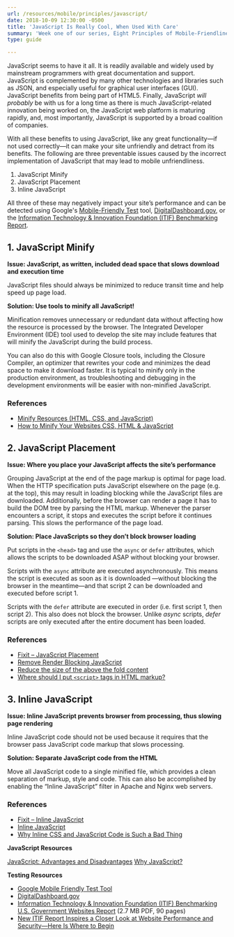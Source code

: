 ```yaml
---
url: /resources/mobile/principles/javascript/
date: 2018-10-09 12:30:00 -0500
title: 'JavaScript Is Really Cool, When Used With Care'
summary: 'Week one of our series, Eight Principles of Mobile-Friendliness, covers the benefits of using JavaScript.'
type: guide

---
```


JavaScript seems to have it all. It is readily available and widely used by mainstream programmers with great documentation and support. JavaScript is complemented by many other technologies and libraries such as JSON, and especially useful for graphical user interfaces (GUI). JavaScript benefits from being part of HTML5. Finally, JavaScript _will probably_ be with us for a long time as there is much JavaScript-related innovation being worked on, the JavaScript web platform is maturing rapidly, and, most importantly, JavaScript is supported by a broad coalition of companies.

With all these benefits to using JavaScript, like any great functionality&mdash;if not used correctly&mdash;it can make your site unfriendly and detract from its benefits. The following are three preventable issues caused by the incorrect implementation of JavaScript that may lead to mobile unfriendliness.

1. JavaScript Minify
2. JavaScript Placement
3. Inline JavaScript

All three of these may negatively impact your site’s performance and can be detected using Google's [Mobile-Friendly Test](https://search.google.com/test/mobile-friendly) tool, [DigitalDashboard.gov](https://www.digitaldashboard.gov/), or the [Information Technology &amp; Innovation Foundation (ITIF) Benchmarking Report](https://itif.org/publications/2017/03/08/benchmarking-us-government-websites).

## 1. JavaScript Minify

**Issue: JavaScript, as written, included dead space that slows download and execution time**

JavaScript files should always be minimized to reduce transit time and help speed up page load.

**Solution: Use tools to minify all JavaScript!**

Minification removes unnecessary or redundant data without affecting how the resource is processed by the browser. The Integrated Developer Environment (IDE) tool used to develop the site may include features that will minify the JavaScript during the build process.

You can also do this with Google Closure tools, including the Closure Compiler, an optimizer that rewrites your code and minimizes the dead space to make it download faster. It is typical to minify only in the production environment, as troubleshooting and debugging in the development environments will be easier with
non-minified JavaScript.

### References

- [Minify Resources (HTML, CSS, and JavaScript)](https://developers.google.com/speed/docs/insights/MinifyResources)
- [How to Minify Your Websites CSS, HTML & JavaScript](https://www.elegantthemes.com/blog/tips-tricks/how-to-minify-your-websites-css-html-javascript)

## 2. JavaScript Placement

**Issue: Where you place your JavaScript affects the site’s performance**

Grouping JavaScript at the end of the page markup is optimal for page load. When the HTTP specification puts JavaScript elsewhere on the page (e.g. at the top), this may result in loading blocking while the JavaScript files are downloaded. Additionally, before the browser can render a page it has to build the DOM tree by parsing the HTML markup. Whenever the parser encounters a script, it stops and executes the script before it continues parsing. This slows the performance of the page load.

**Solution: Place JavaScripts so they don’t block browser loading**

Put scripts in the `<head>` tag and use the `async` or `defer` attributes, which allows the scripts to be downloaded ASAP without blocking your browser.

Scripts with the `async` attribute are executed asynchronously. This means the script is executed as soon as it is downloaded —without blocking the browser in the meantime—and that script 2 can be downloaded and executed before script 1.

Scripts with the `defer` attribute are executed in order (i.e. first script 1, then script 2). This also does not block the browser. Unlike _async_ scripts, _defer_ scripts are only executed after the entire document has been loaded.

### References

- [Fixit – JavaScript Placement](https://mobiforge.com/design-development/fixit-javascript-placement)
- [Remove Render Blocking JavaScript](https://developers.google.com/speed/docs/insights/BlockingJS)
- [Reduce the size of the above the fold content](https://developers.google.com/speed/docs/insights/PrioritizeVisibleContent)
- [Where should I put `<script>` tags in HTML markup?](http://stackoverflow.com/questions/436411/where-should-i-put-script-tags-in-html-markup)

## 3. Inline JavaScript

**Issue: Inline JavaScript prevents browser from processing, thus slowing page rendering**

Inline JavaScript code should not be used because it requires that the browser pass JavaScript code markup that slows processing.

**Solution: Separate JavaScript code from the HTML**

Move all JavaScript code to a single minified file, which provides a clean separation of markup, style and code. This can also be accomplished by enabling the “Inline JavaScript” filter in Apache and Nginx web servers.

### References

- [Fixit – Inline JavaScript](https://mobiforge.com/design-development/fixit-inline-javascript)
- [Inline JavaScript](https://modpagespeed.com/doc/filter-js-inline)
- [Why Inline CSS and JavaScript Code is Such a Bad Thing](https://dzone.com/articles/why-inline-css-and-javascript-)

**JavaScript Resources**

[JavaScript: Advantages and Disadvantages](http://www.jscripters.com/javascript-advantages-and-disadvantages/)
[Why JavaScript?](http://speakingjs.com/es5/ch02.html)

**Testing Resources**

- [Google Mobile Friendly Test Tool](https://search.google.com/test/mobile-friendly)
- [DigitalDashboard.gov](https://www.digitaldashboard.gov/)
- [Information Technology & Innovation Foundation (ITIF) Benchmarking U.S. Government Websites Report](http://www2.itif.org/2017-benchmarking-us-government-websites.pdf) (2.7 MB PDF, 90 pages)
- [New ITIF Report Inspires a Closer Look at Website Performance and Security—Here Is Where to Begin](https://digital.gov/2017/03/24/new-itif-report-inspires-a-closer-look-at-website-performance-and-security-here-is-where-to-begin/)
